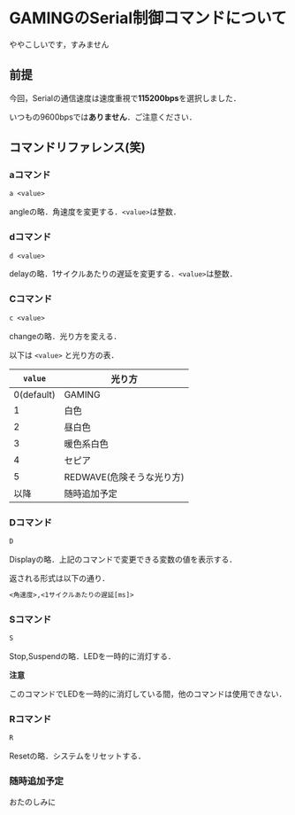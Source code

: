 # GAMINGのSerial制御コマンドについて

ややこしいです，すみません


## 前提

今回，Serialの通信速度は速度重視で**115200bps**を選択しました．

いつもの9600bpsでは**ありません**．ご注意ください．


## コマンドリファレンス(笑)

### aコマンド

```txt
a <value>
```

angleの略．角速度を変更する．`<value>`は整数．


### dコマンド

```txt
d <value>
```

delayの略．1サイクルあたりの遅延を変更する．`<value>`は整数．

### Cコマンド

```txt
c <value>
```

changeの略．光り方を変える．

以下は `<value>` と光り方の表．

| `value`    | 光り方 |
| ---------- | ------ |
| 0(default) | GAMING |
| 1 | 白色 |
| 2 | 昼白色 |
| 3 | 暖色系白色 |
| 4 | セピア |
| 5 | REDWAVE(危険そうな光り方) |
| 以降 | 随時追加予定 |

### Dコマンド

```txt
D
```

Displayの略．上記のコマンドで変更できる変数の値を表示する．

返される形式は以下の通り．

```txt
<角速度>,<1サイクルあたりの遅延[ms]>
```

### Sコマンド

```txt
S
```

Stop,Suspendの略．LEDを一時的に消灯する．

**注意**

このコマンドでLEDを一時的に消灯している間，他のコマンドは使用できない．


### Rコマンド

```txt
R
```

Resetの略．システムをリセットする．


### 随時追加予定

おたのしみに
